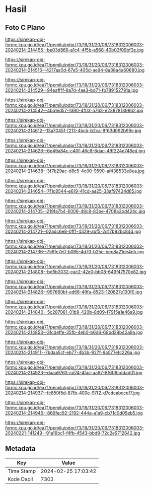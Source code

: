 # Hasil

## Foto C Plano

https://sirekap-obj-formc.kpu.go.id/ea71/pemilu/pdpr/73/18/31/20/06/7318312006003-20240214-214455--be03d869-a1c4-4f5b-a568-40b03f09bf3e.jpg

https://sirekap-obj-formc.kpu.go.id/ea71/pemilu/pdpr/73/18/31/20/06/7318312006003-20240214-214516--4217aa0d-67e5-405d-ae94-8a38a4a60680.jpg

https://sirekap-obj-formc.kpu.go.id/ea71/pemilu/pdpr/73/18/31/20/06/7318312006003-20240214-214529--94eaff1f-9a7d-4ae3-bd71-fb789152791a.jpg

https://sirekap-obj-formc.kpu.go.id/ea71/pemilu/pdpr/73/18/31/20/06/7318312006003-20240214-214542--4ba1ed57-1390-4f03-a763-e23878139862.jpg

https://sirekap-obj-formc.kpu.go.id/ea71/pemilu/pdpr/73/18/31/20/06/7318312006003-20240214-214612--13a7045f-f213-4bcb-b2ca-8f63d092b99e.jpg

https://sirekap-obj-formc.kpu.go.id/ea71/pemilu/pdpr/73/18/31/20/06/7318312006003-20240214-214626--6e49a84c-c40f-46c8-8dac-49f224e746ed.jpg

https://sirekap-obj-formc.kpu.go.id/ea71/pemilu/pdpr/73/18/31/20/06/7318312006003-20240214-214638--3f7b29ac-d8c5-4c00-9590-af438533e8ea.jpg

https://sirekap-obj-formc.kpu.go.id/ea71/pemilu/pdpr/73/18/31/20/06/7318312006003-20240214-214654--7f1c8544-e619-41cd-aa25-33af97434d65.jpg

https://sirekap-obj-formc.kpu.go.id/ea71/pemilu/pdpr/73/18/31/20/06/7318312006003-20240214-214705--219fa7b4-6006-48c8-83be-4708a3bd424c.jpg

https://sirekap-obj-formc.kpu.go.id/ea71/pemilu/pdpr/73/18/31/20/06/7318312006003-20240214-214721--02adc6e8-0ff1-4329-abf5-2d17b92bc84d.jpg

https://sirekap-obj-formc.kpu.go.id/ea71/pemilu/pdpr/73/18/31/20/06/7318312006003-20240214-214736--759fe7e0-b065-4d70-b25e-bec8a21de4eb.jpg

https://sirekap-obj-formc.kpu.go.id/ea71/pemilu/pdpr/73/18/31/20/06/7318312006003-20240214-214808--bd5b3032-cac2-42e0-bb08-649f47570e82.jpg

https://sirekap-obj-formc.kpu.go.id/ea71/pemilu/pdpr/73/18/31/20/06/7318312006003-20240214-214826--997660bf-ed68-49fa-8523-120827e130f0.jpg

https://sirekap-obj-formc.kpu.go.id/ea71/pemilu/pdpr/73/18/31/20/06/7318312006003-20240214-214840--5c287081-01b9-420b-8d09-f7915a1e46a9.jpg

https://sirekap-obj-formc.kpu.go.id/ea71/pemilu/pdpr/73/18/31/20/06/7318312006003-20240214-214853--3fcdeffe-35fb-4eb0-b6d6-69bd29b43a9a.jpg

https://sirekap-obj-formc.kpu.go.id/ea71/pemilu/pdpr/73/18/31/20/06/7318312006003-20240214-214911--7bdaa5cf-eb77-4b3b-927f-6a077efc226a.jpg

https://sirekap-obj-formc.kpu.go.id/ea71/pemilu/pdpr/73/18/31/20/06/7318312006003-20240214-214923--daaa9763-cd74-4fac-aa67-8f609cddad01.jpg

https://sirekap-obj-formc.kpu.go.id/ea71/pemilu/pdpr/73/18/31/20/06/7318312006003-20240214-214937--fc850f5d-87fb-400c-97f2-d7cdcabccef7.jpg

https://sirekap-obj-formc.kpu.go.id/ea71/pemilu/pdpr/73/18/31/20/06/7318312006003-20240214-214946--869fec92-2192-444a-a1a9-cb71c0d05eb5.jpg

https://sirekap-obj-formc.kpu.go.id/ea71/pemilu/pdpr/73/18/31/20/06/7318312006003-20240221-141249--91a19bc1-f4fb-4543-bbd9-72c2e9712642.jpg


## Metadata

| Key        | Value               |
| ---------- | ------------------- |
| Time Stamp | 2024-02-25 17:03:42 |
| Kode Dapil | 7303                |




